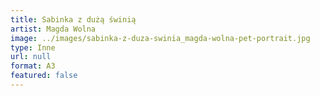 ```yaml
---
title: Sabinka z dużą świnią
artist: Magda Wolna
image: ../images/sabinka-z-duza-swinia_magda-wolna-pet-portrait.jpg
type: Inne
url: null
format: A3
featured: false
---
```

